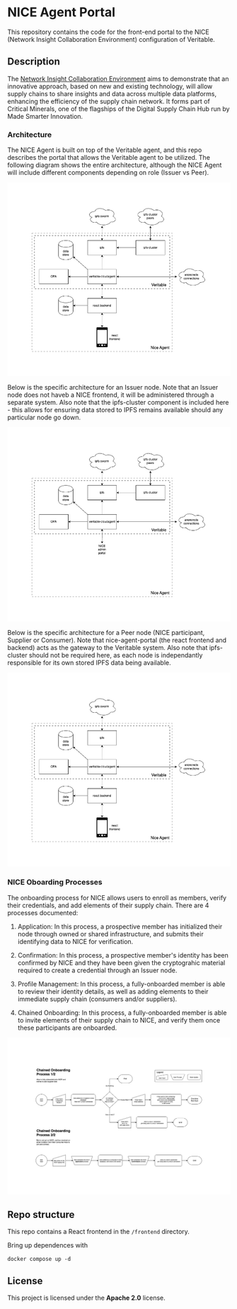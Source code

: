 # NICE Agent Portal

This repository contains the code for the front-end portal to the NICE (Network Insight Collaboration Environment) configuration of Veritable.

## Description

The [Network Insight Collaboration Environment](https://digitalsupplychainhub.uk/showcase/critical-minerals-flagship/) aims to demonstrate that an innovative approach, based on new and existing technology, will allow supply chains to share insights and data across multiple data platforms, enhancing the efficiency of the supply chain network. It forms part of Critical Minerals, one of the flagships of the Digital Supply Chain Hub run by Made Smarter Innovation.

### Architecture

The NICE Agent is built on top of the Veritable agent, and this repo describes the portal that allows the Veritable agent to be utilized. The following diagram shows the entire architecture, although the NICE Agent will include different components depending on role (Issuer vs Peer).

![NICE abstract node architecture](./docs/images/nice-arch-node-abstract.png)

Below is the specific architecture for an Issuer node. Note that an Issuer node does not haveb a NICE frontend, it will be administered through a separate system. Also note that the ipfs-cluster component is included here - this allows for ensuring data stored to IPFS remains available should any particular node go down.

![NICE Issuer node architecture](./docs/images/nice-arch-node-issuer.png)

Below is the specific architecture for a Peer node (NICE participant, Supplier or Consumer). Note that nice-agent-portal (the react frontend and backend) acts as the gateway to the Veritable system. Also note that ipfs-cluster should not be required here, as each node is independantly responsible for its own stored IPFS data being available.

![NICE Peer node architecture](./docs/images/nice-arch-node-peer.png)

### NICE Oboarding Processes

The onboarding process for NICE allows users to enroll as members, verify their credentials, and add elements of their supply chain. There are 4 processes documented:

1. Application: In this process, a prospective member has initialized their node through owned or shared infrastructure, and submits their identifying data to NICE for verification.

2. Confirmation: In this process, a prospective member's identity has been confirmed by NICE and they have been given the cryptograhic material required to create a credential through an Issuer node.

3. Profile Management: In this process, a fully-onboarded member is able to review their identity details, as well as adding elements to their immediate supply chain (consumers and/or suppliers).

4. Chained Onboarding: In this process, a fully-onboarded member is able to invite elements of their supply chain to NICE, and verify them once these participants are onboarded.

![](./docs/images/nice-onboarding-flow-chained.png)

## Repo structure

This repo contains a React frontend in the `/frontend` directory.

Bring up dependences with

```
docker compose up -d
```

## License

This project is licensed under the **Apache 2.0** license.

